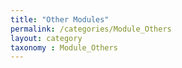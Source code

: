 ```yaml
---
title: "Other Modules"
permalink: /categories/Module_Others
layout: category
taxonomy : Module_Others
---
```


